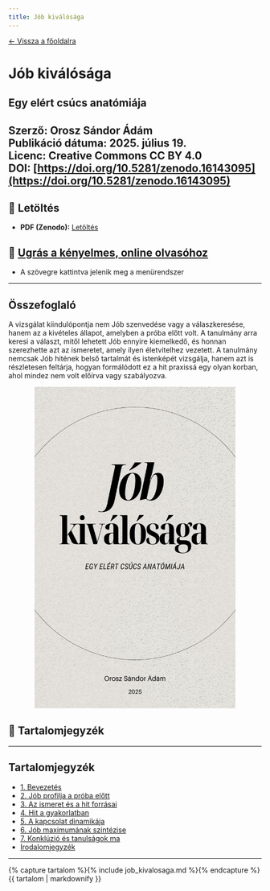 ```yaml
---
title: Jób kiválósága
---
```


[← Vissza a főoldalra](/)

# Jób kiválósága 
## Egy elért csúcs anatómiája

**Szerző:** Orosz Sándor Ádám  
**Publikáció dátuma:** 2025. július 19.  
**Licenc:** Creative Commons CC BY 4.0  
**DOI:** [https://doi.org/10.5281/zenodo.16143095](https://doi.org/10.5281/zenodo.16143095)
---

## 📄 Letöltés

- **PDF (Zenodo):** [Letöltés](https://doi.org/10.5281/zenodo.16143095)

## 📙 [Ugrás a kényelmes, online olvasóhoz](/olvaso/job_kivalosaga_olvaso.html)
 
 - A szövegre kattintva jelenik meg a menürendszer

---


## Összefoglaló

A vizsgálat kiindulópontja nem Jób szenvedése vagy a válaszkeresése, hanem az a kivételes állapot, amelyben a próba előtt volt. A tanulmány arra keresi a választ, mitől lehetett Jób ennyire kiemelkedő, és honnan szerezhette azt az ismeretet, amely ilyen életvitelhez vezetett. A tanulmány nemcsak Jób hitének belső tartalmát és istenképét vizsgálja, hanem azt is részletesen feltárja, hogyan formálódott ez a hit praxissá egy olyan korban, ahol mindez nem volt előírva vagy szabályozva.

<div style="text-align: center;">
  <img src="cover.jpg" alt="Borítókép" style="width: 400px; height: auto;" />
</div>

## 🧭 Tartalomjegyzék

---

## Tartalomjegyzék

- [1. Bevezetés](#1-bevezetés)
- [2. Jób profilja a próba előtt](#2-jób-profilja-a-próba-előtt)
- [3. Az ismeret és a hit forrásai](#3-az-ismeret-és-a-hit-forrásai)
- [4. Hit a gyakorlatban](#4-hit-a-gyakorlatban)
- [5. A kapcsolat dinamikája](#5-a-kapcsolat-dinamikája)
- [6. Jób maximumának szintézise](#6-jób-maximumának-szintézise)
- [7. Konklúzió és tanulságok ma](#7-konklúzió-és-tanulságok-ma)
- [Irodalomjegyzék](#irodalomjegyzék)

---

{% capture tartalom %}{% include job_kivalosaga.md %}{% endcapture %}
{{ tartalom | markdownify }}
